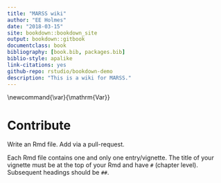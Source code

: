 ```yaml
--- 
title: "MARSS wiki"
author: "EE Holmes"
date: "2018-03-15"
site: bookdown::bookdown_site
output: bookdown::gitbook
documentclass: book
bibliography: [book.bib, packages.bib]
biblio-style: apalike
link-citations: yes
github-repo: rstudio/bookdown-demo
description: "This is a wiki for MARSS."
---
```



\newcommand{\var}{\mathrm{Var}}

# Contribute

Write an Rmd file.  Add via a pull-request.

Each Rmd file contains one and only one entry/vignette. The title of your vignette must be at the top of your Rmd and have `#` (chapter level).  Subsequent headings should be `##`.



